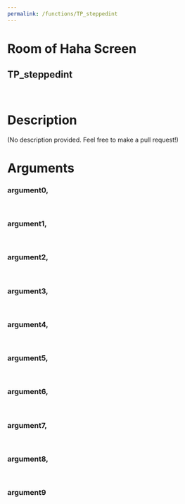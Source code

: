 ```yaml
---
permalink: /functions/TP_steppedint
---
```

# Room of Haha Screen  
## TP_steppedint  
&nbsp;  
# Description  
(No description provided. Feel free to make a pull request!) 
&nbsp;  
# Arguments
### argument0, 

&nbsp;  
### argument1, 

&nbsp;  
### argument2, 

&nbsp;  
### argument3, 

&nbsp;  
### argument4, 

&nbsp;  
### argument5, 

&nbsp;  
### argument6, 

&nbsp;  
### argument7, 

&nbsp;  
### argument8, 

&nbsp;  
### argument9

&nbsp;  


